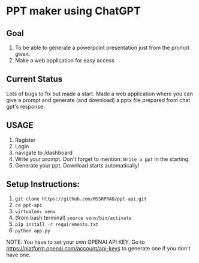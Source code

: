 # PPT maker using ChatGPT

## Goal

1) To be able to generate a powerpoint presentation just from the prompt given.
2) Make a web application for easy access

## Current Status

Lots of bugs to fix but made a start. Made a web application where you can give a prompt and generate (and download) a pptx file prepared from chat gpt's response.

## USAGE

1) Register
2) Login
3) navigate to /dashboard
4) Write your prompt. Don't forget to mention: `Write a ppt` in the starting.
5) Generate your ppt. Download starts automatically!

## Setup Instructions:

1) `git clone https://github.com/MSSRPRAD/ppt-api.git`
2) `cd ppt-api`
3)  `virtualenv venv`
4) (from bash terminal) `source venv/bin/activate`
5) `pip install -r requirements.txt`
6) `python app.py`

NOTE: You have to set your own OPENAI API KEY. Go to https://platform.openai.com/account/api-keys to generate one if you don't have one.


